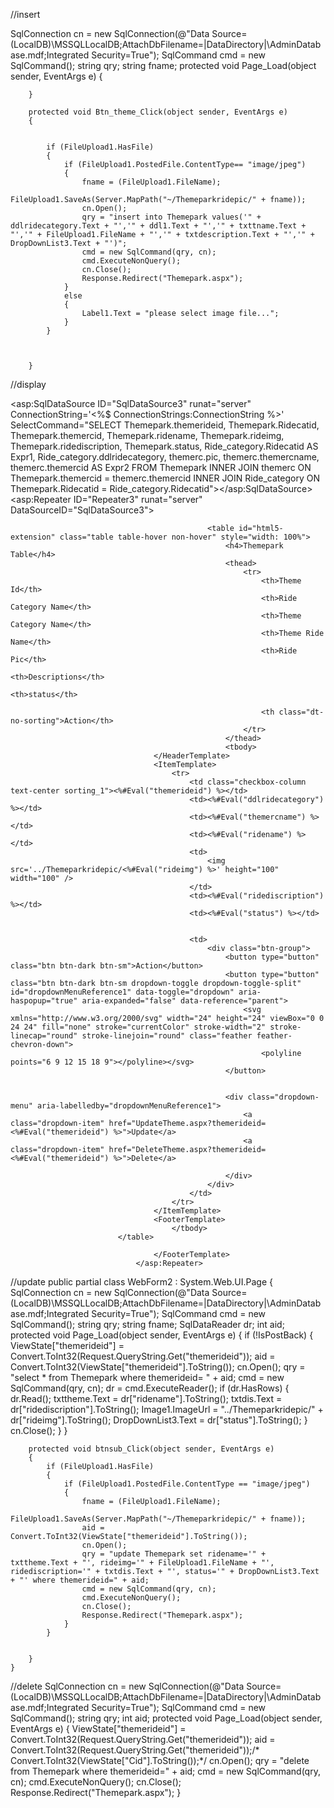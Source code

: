 //insert

 SqlConnection cn = new SqlConnection(@"Data Source=(LocalDB)\MSSQLLocalDB;AttachDbFilename=|DataDirectory|\AdminDatabase.mdf;Integrated Security=True");
        SqlCommand cmd = new SqlCommand();
        string qry;
        string fname;
        protected void Page_Load(object sender, EventArgs e)
        {

        }

        protected void Btn_theme_Click(object sender, EventArgs e)
        {


            if (FileUpload1.HasFile)
            {
                if (FileUpload1.PostedFile.ContentType== "image/jpeg")
                {
                    fname = (FileUpload1.FileName);
                    FileUpload1.SaveAs(Server.MapPath("~/Themeparkridepic/" + fname));
                    cn.Open();
                    qry = "insert into Themepark values('" + ddlridecategory.Text + "','" + ddl1.Text + "','" + txttname.Text + "','" + FileUpload1.FileName + "','" + txtdescription.Text + "','" + DropDownList3.Text + "')";
                    cmd = new SqlCommand(qry, cn);
                    cmd.ExecuteNonQuery();
                    cn.Close();
                    Response.Redirect("Themepark.aspx");
                }
                else
                {
                    Label1.Text = "please select image file...";
                }
            }



        }

//display

<asp:SqlDataSource ID="SqlDataSource3" runat="server" ConnectionString='<%$ ConnectionStrings:ConnectionString %>' SelectCommand="SELECT Themepark.themerideid, Themepark.Ridecatid, Themepark.themercid, Themepark.ridename, Themepark.rideimg, Themepark.ridediscription, Themepark.status, Ride_category.Ridecatid AS Expr1, Ride_category.ddlridecategory, themerc.pic, themerc.themercname, themerc.themercid AS Expr2 FROM Themepark INNER JOIN themerc ON Themepark.themercid = themerc.themercid INNER JOIN Ride_category ON Themepark.Ridecatid = Ride_category.Ridecatid"></asp:SqlDataSource>
                                <asp:Repeater ID="Repeater3" runat="server" DataSourceID="SqlDataSource3">
                                    <HeaderTemplate>

                                                <table id="html5-extension" class="table table-hover non-hover" style="width: 100%">
                                                    <h4>Themepark Table</h4>
                                                    <thead>
                                                        <tr>
                                                            <th>Theme Id</th>
                                                            <th>Ride Category Name</th>
                                                            <th>Theme Category Name</th>
                                                            <th>Theme Ride Name</th>
                                                            <th>Ride Pic</th>
                                                            <th>Descriptions</th>
                                                            <th>status</th>

                                                            <th class="dt-no-sorting">Action</th>
                                                        </tr>
                                                    </thead>
                                                    <tbody>
                                    </HeaderTemplate>
                                    <ItemTemplate>
                                        <tr>
                                            <td class="checkbox-column text-center sorting_1"><%#Eval("themerideid") %></td>
                                            <td><%#Eval("ddlridecategory") %></td>
                                            <td><%#Eval("themercname") %></td>
                                            <td><%#Eval("ridename") %></td>
                                            <td>
                                                <img src='../Themeparkridepic/<%#Eval("rideimg") %>' height="100" width="100" />
                                            </td>
                                            <td><%#Eval("ridediscription") %></td>
                                            <td><%#Eval("status") %></td>


                                            <td>
                                                <div class="btn-group">
                                                    <button type="button" class="btn btn-dark btn-sm">Action</button>
                                                    <button type="button" class="btn btn-dark btn-sm dropdown-toggle dropdown-toggle-split" id="dropdownMenuReference1" data-toggle="dropdown" aria-haspopup="true" aria-expanded="false" data-reference="parent">
                                                        <svg xmlns="http://www.w3.org/2000/svg" width="24" height="24" viewBox="0 0 24 24" fill="none" stroke="currentColor" stroke-width="2" stroke-linecap="round" stroke-linejoin="round" class="feather feather-chevron-down">
                                                            <polyline points="6 9 12 15 18 9"></polyline></svg>
                                                    </button>


                                                    <div class="dropdown-menu" aria-labelledby="dropdownMenuReference1">
                                                        <a class="dropdown-item" href="UpdateTheme.aspx?themerideid=<%#Eval("themerideid") %>">Update</a>
                                                        <a class="dropdown-item" href="DeleteTheme.aspx?themerideid=<%#Eval("themerideid") %>">Delete</a>

                                                    </div>
                                                </div>
                                            </td>
                                        </tr>
                                    </ItemTemplate>
                                    <FooterTemplate>
                                        </tbody>
                            </table>
                       
                                    </FooterTemplate>
                                </asp:Repeater>
//update
public partial class WebForm2 : System.Web.UI.Page
    {
        SqlConnection cn = new SqlConnection(@"Data Source=(LocalDB)\MSSQLLocalDB;AttachDbFilename=|DataDirectory|\AdminDatabase.mdf;Integrated Security=True");
        SqlCommand cmd = new SqlCommand();
        string qry;
        string fname;
        SqlDataReader dr;
        int aid;
        protected void Page_Load(object sender, EventArgs e)
        {
            if (!IsPostBack)
            {
                ViewState["themerideid"] = Convert.ToInt32(Request.QueryString.Get("themerideid"));
                aid = Convert.ToInt32(ViewState["themerideid"].ToString());
                cn.Open();
                qry = "select * from Themepark where themerideid= " + aid;
                cmd = new SqlCommand(qry, cn);
                dr = cmd.ExecuteReader();
                if (dr.HasRows)
                {
                    dr.Read();
                    txttheme.Text = dr["ridename"].ToString();
                    txtdis.Text = dr["ridediscription"].ToString();
                    Image1.ImageUrl = "../Themeparkridepic/" + dr["rideimg"].ToString();
                    DropDownList3.Text = dr["status"].ToString();
                }
                cn.Close();
            }
        }

        protected void btnsub_Click(object sender, EventArgs e)
        {
            if (FileUpload1.HasFile)
            {
                if (FileUpload1.PostedFile.ContentType == "image/jpeg")
                {
                    fname = (FileUpload1.FileName);
                    FileUpload1.SaveAs(Server.MapPath("~/Themeparkridepic/" + fname));
                    aid = Convert.ToInt32(ViewState["themerideid"].ToString());
                    cn.Open();
                    qry = "update Themepark set ridename='" + txttheme.Text + "', rideimg='" + FileUpload1.FileName + "', ridediscription='" + txtdis.Text + "', status='" + DropDownList3.Text + "' where themerideid=" + aid;
                    cmd = new SqlCommand(qry, cn);
                    cmd.ExecuteNonQuery();
                    cn.Close();
                    Response.Redirect("Themepark.aspx");
                }
            }


        }
    }

//delete
 SqlConnection cn = new SqlConnection(@"Data Source=(LocalDB)\MSSQLLocalDB;AttachDbFilename=|DataDirectory|\AdminDatabase.mdf;Integrated Security=True");
        SqlCommand cmd = new SqlCommand();
        string qry;
        int aid;
        protected void Page_Load(object sender, EventArgs e)
        {
            ViewState["themerideid"] = Convert.ToInt32(Request.QueryString.Get("themerideid"));
            aid = Convert.ToInt32(Request.QueryString.Get("themerideid"));/* Convert.ToInt32(ViewState["Cid"].ToString());*/
            cn.Open();
            qry = "delete from Themepark where themerideid=" + aid;
            cmd = new SqlCommand(qry, cn);
            cmd.ExecuteNonQuery();
            cn.Close();
            Response.Redirect("Themepark.aspx");
        }
